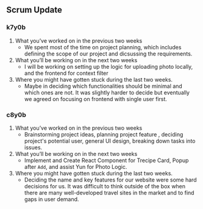 ## Scrum Update

### k7y0b

1. What you’ve worked on in the previous two weeks
    - We spent most of the time on project planning, which includes defining the scope of our project and dicsussing the requirements.
2. What you’ll be working on in the next two weeks
    - I will be working on setting up the logic for uploading photo locally, and the frontend for context filter
3. Where you might have gotten stuck during the last two weeks.
    - Maybe in deciding which functionalities should be minimal and which ones are not. It was slightly harder to decide but eventually we agreed on focusing on frontend with single user first.


### c8y0b

1. What you’ve worked on in the previous two weeks
    - Brainstorming project ideas, planning project feature , deciding project's potential user, general UI design, breaking down tasks into issues.
2. What you’ll be working on in the next two weeks
    - Implement and Create React Component for Trecipe Card, Popup after `Add`, and assist Yun for Photo Logic.
3. Where you might have gotten stuck during the last two weeks.
    - Deciding the name and key features for our website were some hard decisions for us. It was difficult to think outside of the box when there are many well-developed travel sites in the market and to find gaps in user demand.
